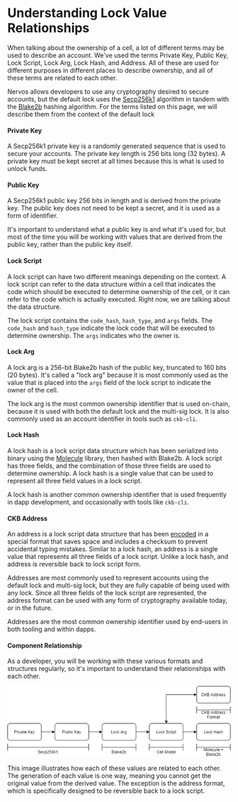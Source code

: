 # Understanding Lock Value Relationships

When talking about the ownership of a cell, a lot of different terms may be used to describe an account. We've used the terms Private Key, Public Key, Lock Script, Lock Arg, Lock Hash,  and Address. All of these are used for different purposes in different places to describe ownership, and all of these terms are related to each other.

Nervos allows developers to use any cryptography desired to secure accounts, but the default lock uses the [Secp256k1](https://en.wikipedia.org/wiki/Elliptic_Curve_Digital_Signature_Algorithm) algorithm in tandem with the [Blake2b](https://en.wikipedia.org/wiki/BLAKE_%28hash_function%29#BLAKE2) hashing algorithm. For the terms listed on this page, we will describe them from the context of the default lock 

#### Private Key

A Secp256k1 private key is a randomly generated sequence that is used to secure your accounts. The private key length is 256 bits long \(32 bytes\). A private key must be kept secret at all times because this is what is used to unlock funds.

#### Public Key

A Secp256k1 public key 256 bits in length and is derived from the private key. The public key does not need to be kept a secret, and it is used as a form of identifier.

It's important to understand what a public key is and what it's used for, but most of the time you will be working with values that are derived from the public key, rather than the public key itself.

#### Lock Script

A lock script can have two different meanings depending on the context. A lock script can refer to the data structure within a cell that indicates the code which should be executed to determine ownership of the cell, or it can refer to the code which is actually executed. Right now, we are talking about the data structure.

The lock script contains the `code_hash`, `hash_type`, and `args` fields. The `code_hash` and `hash_type` indicate the lock code that will be executed to determine ownership. The `args` indicates who the owner is.

#### Lock Arg

A lock arg is a 256-bit Blake2b hash of the public key, truncated to 160 bits \(20 bytes\). It's called a "lock arg" because it is most commonly used as the value that is placed into the `args` field of the lock script to indicate the owner of the cell.

The lock arg is the most common ownership identifier that is used on-chain, because it is used with both the default lock and the multi-sig lock. It is also commonly used as an account identifier in tools such as `ckb-cli`.

#### Lock Hash

A lock hash is a lock script data structure which has been serialized into binary using the [Molecule](https://github.com/nervosnetwork/molecule) library, then hashed with Blake2b. A lock script has three fields, and the combination of those three fields are used to determine ownership. A lock hash is a single value that can be used to represent all three field values in a lock script.

A lock hash is another common ownership identifier that is used frequently in dapp development, and occasionally with tools like `ckb-cli`.

#### CKB Address

An address is a lock script data structure that has been [encoded](https://github.com/nervosnetwork/rfcs/blob/master/rfcs/0021-ckb-address-format/0021-ckb-address-format.md) in a special format that saves space and includes a checksum to prevent accidental typing mistakes. Similar to a lock hash, an address is a single value that represents all three fields of a lock script. Unlike a lock hash, and address is reversible back to lock script form.

Addresses are most commonly used to represent accounts using the default lock and multi-sig lock, but they are fully capable of being used with any lock. Since all three fields of the lock script are represented, the address format can be used with any form of cryptography available today, or in the future.

Addresses are the most common ownership identifier used by end-users in both tooling and within dapps.

#### Component Relationship

As a developer, you will be working with these various formats and structures regularly, so it's important to understand their relationships with each other.

![](.gitbook/assets/lock-value-relationships.png)

This image illustrates how each of these values are related to each other. The generation of each value is one way, meaning you cannot get the original value from the derived value. The exception is the address format, which is specifically designed to be reversible back to a lock script.

